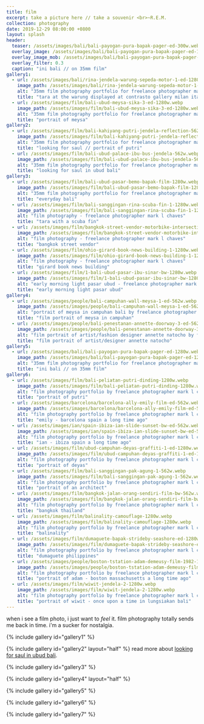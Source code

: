 ```yaml
---
title: film
excerpt: take a picture here // take a souvenir <br>~R.E.M.
collection: photography
date: 2019-12-29 08:00:00 +0800
layout: splash
header:
  teaser: /assets/images/bali/bali-payogan-pura-bapak-pager-ed-300w.webp
  overlay_image: /assets/images/bali/bali-payogan-pura-bapak-pager-ed-1280w.webp
  overlay_image_mob: /assets/images/bali/bali-payogan-pura-bapak-pager-ed-720w.webp
  overlay_filter: 0.3
  caption: "ini bali // on 35mm film"
gallery1:
  - url: /assets/images/bali/rina-jendela-warung-sepeda-motor-1-ed-1280w.webp
    image_path: /assets/images/bali/rina-jendela-warung-sepeda-motor-1-ed-1280w.webp
    alt: "35mm film photography portfolio for freelance photographer mark l chaves"
    title: "tara at the warung displayed at contrasto gallery milan italy"
  - url: /assets/images/film/bali-ubud-meysa-sika-3-ed-1280w.webp
    image_path: /assets/images/film/bali-ubud-meysa-sika-3-ed-1280w.webp
    alt: "35mm film photography portfolio for freelance photographer mark l chaves"
    title: "portrait of meysa"
gallery2:
  - url: /assets/images/film/bali-kahiyang-putri-jendela-reflection-562w.webp
    image_path: /assets/images/film/bali-kahiyang-putri-jendela-reflection-562w.webp
    alt: "35mm film photography portfolio for freelance photographer mark l chaves"
    title: "looking for saul // portrait of putri"  
  - url: /assets/images/film/bali-ubud-palace-ibu-bus-jendela-562w.webp
    image_path: /assets/images/film/bali-ubud-palace-ibu-bus-jendela-562w.webp
    alt: "35mm film photography portfolio for freelance photographer mark l chaves"
    title: "looking for saul in ubud bali"
gallery3:
  - url: /assets/images/film/bali-ubud-pasar-bemo-bapak-film-1280w.webp
    image_path: /assets/images/film/bali-ubud-pasar-bemo-bapak-film-1280w.webp
    alt: "35mm film photography portfolio for freelance photographer mark l chaves"
    title: "everyday bali"
  - url: /assets/images/film/bali-sanggingan-rina-scuba-fin-1-1280w.webp
    image_path: /assets/images/film/bali-sanggingan-rina-scuba-fin-1-1280w.webp
    alt: "film photography - freelance photographer mark l chaves"
    title: "tara with a scuba fin"
  - url: /assets/images/film/bangkok-street-vendor-motorbike-intersection-1280w.webp
    image_path: /assets/images/film/bangkok-street-vendor-motorbike-intersection-1280w.webp
    alt: "film photography - freelance photographer mark l chaves"
    title: "bangkok street vendor"
  - url: /assets/images/film/ohio-girard-book-news-building-1-1280w.webp
    image_path: /assets/images/film/ohio-girard-book-news-building-1-1280w.webp
    alt: "film photography - freelance photographer mark l chaves"
    title: "girard book news building"
  - url: /assets/images/film/1-bali-ubud-pasar-ibu-sinar-bw-1280w.webp
    image_path: /assets/images/film/1-bali-ubud-pasar-ibu-sinar-bw-1280w.webp
    alt: "early morning light pasar ubud - freelance photographer mark l chaves"
    title: "early morning light pasar ubud"
gallery4:
  - url: /assets/images/people/bali-campuhan-wall-meysa-1-ed-562w.webp
    image_path: /assets/images/people/bali-campuhan-wall-meysa-1-ed-562w.webp
    alt: "portrait of meysa in campuhan bali by freelance photographer mark l chaves"
    title: "film portrait of meysa in campuhan"
  - url: /assets/images/people/bali-penestanan-annette-doorway-3-ed-562w.webp
    image_path: /assets/images/people/bali-penestanan-annette-doorway-3-ed-562w.webp
    alt: "film portrait of artist/fashion designer annette natocho by freelance photographer mark l chaves"
    title: "film portrait of artist/designer annette natocho"
gallery5:
  - url: /assets/images/bali/bali-payogan-pura-bapak-pager-ed-1280w.webp
    image_path: /assets/images/bali/bali-payogan-pura-bapak-pager-ed-1280w.webp
    alt: "35mm film photography portfolio for freelance photographer mark l chaves"
    title: "ini bali // on 35mm film"
gallery6:
  - url: /assets/images/film/bali-peliatan-putri-dinding-1280w.webp
    image_path: /assets/images/film/bali-peliatan-putri-dinding-1280w.webp
    alt: "film photography portfolio by freelance photographer mark l chaves"
    title: "portrait of putri"
  - url: /assets/images/barcelona/barcelona-ally-emily-film-ed-562w.webp
    image_path: /assets/images/barcelona/barcelona-ally-emily-film-ed-562w.webp
    alt: "film photography portfolio by freelance photographer mark l chaves"
    title: "emily - barcelona spain a long time ago"
  - url: /assets/images/ian/spain-ibiza-ian-slide-sunset-bw-ed-562w.webp
    image_path: /assets/images/ian/spain-ibiza-ian-slide-sunset-bw-ed-562w.webp
    alt: "film photography portfolio by freelance photographer mark l chaves"
    title: "ian - ibiza spain a long time ago"
  - url: /assets/images/film/ubud-campuhan-deyas-graffiti-1-ed-1280w.webp
    image_path: /assets/images/film/ubud-campuhan-deyas-graffiti-1-ed-1280w.webp
    alt: "film photography portfolio by freelance photographer mark l chaves"
    title: "portrait of deyas"
  - url: /assets/images/film/bali-sanggingan-pak-agung-1-562w.webp
    image_path: /assets/images/film/bali-sanggingan-pak-agung-1-562w.webp
    alt: "film photography portfolio by freelance photographer mark l chaves"
    title: "portrait of an architect"
  - url: /assets/images/film/bangkok-jalan-orang-sendiri-film-bw-562w.webp
    image_path: /assets/images/film/bangkok-jalan-orang-sendiri-film-bw-562w.webp
    alt: "film photography portfolio by freelance photographer mark l chaves"
    title: "bangkok thailand"
  - url: /assets/images/film/balinality-camouflage-1280w.webp
    image_path: /assets/images/film/balinality-camouflage-1280w.webp
    alt: "film photography portfolio by freelance photographer mark l chaves"
    title: "balinality"
  - url: /assets/images/film/dumaguete-bapak-strideby-seashore-ed-1280w.webp
    image_path: /assets/images/film/dumaguete-bapak-strideby-seashore-ed-1280w.webp
    alt: "film photography portfolio by freelance photographer mark l chaves"
    title: "dumaguete philippines"
  - url: /assets/images/people/boston-tstation-adam-demeusy-film-1982-1280w.webp
    image_path: /assets/images/people/boston-tstation-adam-demeusy-film-1982-1280w.webp
    alt: "film photography portfolio by freelance photographer mark l chaves"
    title: "portrait of adam - boston massachusetts a long time ago"
  - url: /assets/images/film/wiwit-jendela-2-1280w.webp
    image_path: /assets/images/film/wiwit-jendela-2-1280w.webp
    alt: "film photography portfolio by freelance photographer mark l chaves"
    title: "portrait of wiwit - once upon a time in lungsiakan bali"
---
```

<p class="p-wrapper">
    <span class="dropcap clearfix">w</span>hen i see a film photo, i just want to <em>feel</em> it. film photography totally sends me back in time. i'm a sucker for nostalgia.
</p>

{% include gallery id="gallery1" %}

{% include gallery id="gallery2" layout="half" %}
read more about [looking for saul in ubud bali](/threads/looking-for-saul).

{% include gallery id="gallery3" %}

{% include gallery id="gallery4" layout="half" %}

{% include gallery id="gallery5" %}

{% include gallery id="gallery6" %}

{% include gallery id="gallery7" %}
